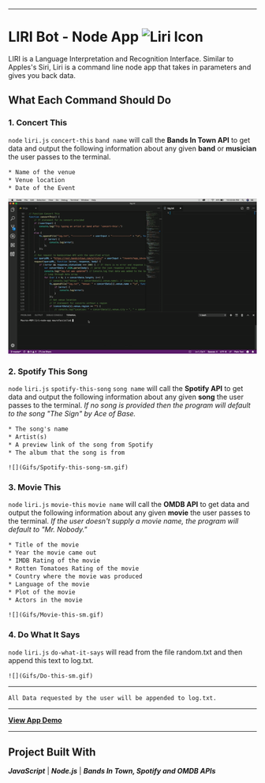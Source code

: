 - - - 
# LIRI Bot - Node App  ![Liri Icon](https://img.icons8.com/cotton/64/000000/artificial-intelligence.png)
LIRI is a Language Interpretation and Recognition Interface.
Similar to Apples's Siri, Liri is a command line node app that takes in parameters and gives you back data.

## What Each Command Should Do

### 1. Concert This
`node` `liri.js` `concert-this` `band name` will call the **Bands In Town API** to get data and output the following information about any given **band** or **musician** the user passes to the terminal.

    * Name of the venue
    * Venue location
    * Date of the Event

![](Gifs/Concert-this-sm.gif)
    
### 2. Spotify This Song
`node` `liri.js` `spotify-this-song` `song name` will call the **Spotify API** to get data and output the following information about any given **song** the user passes to the terminal. _If no song is provided then the program will default to the song "The Sign" by Ace of Base._

    * The song's name
    * Artist(s)
    * A preview link of the song from Spotify
    * The album that the song is from

```
![](Gifs/Spotify-this-song-sm.gif)
```

### 3. Movie This
`node` `liri.js` `movie-this` `movie name` will call the **OMDB API** to get data and output the following information about any given **movie** the user passes to the terminal. _If the user doesn't supply a movie name, the program will default to "Mr. Nobody."_

    * Title of the movie
    * Year the movie came out
    * IMDB Rating of the movie
    * Rotten Tomatoes Rating of the movie
    * Country where the movie was produced
    * Language of the movie
    * Plot of the movie
    * Actors in the movie

```
![](Gifs/Movie-this-sm.gif)
```

### 4. Do What It Says
`node` `liri.js` `do-what-it-says` will read from the file random.txt and then append this text to log.txt.

```
![](Gifs/Do-this-sm.gif)
```

- - -
```
All Data requested by the user will be appended to log.txt.
```
- - - 
**[View App Demo](https://dendevpro.github.io/bootstrap-portfolio/portfolio.html)**
- - - 
## Project Built With
**_JavaScript_**  |  **_Node.js_**  |  **_Bands In Town, Spotify and OMDB APIs_**
